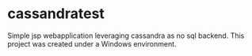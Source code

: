 # cassandratest
Simple jsp webapplication leveraging cassandra as no sql backend.  This project was created under a Windows environment.
